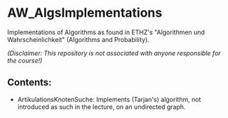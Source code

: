 # AW_AlgsImplementations
Implementations of Algorithms as found in ETHZ's "Algorithmen und Wahrscheinlichkeit" (Algorithms and Probability).

_(Disclaimer: This repository is not associated with anyone responsible for the course!)_
## Contents:
* ArtikulationsKnotenSuche:
	Implements (Tarjan's) algorithm, not introduced as such in the lecture, on an undirected graph.